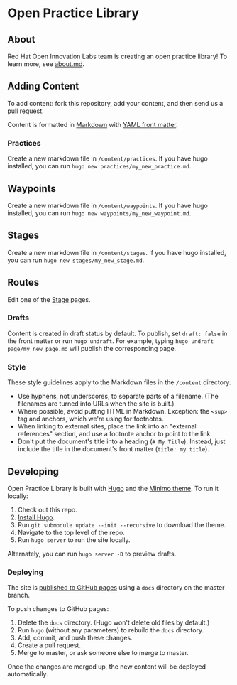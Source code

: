 # Open Practice Library

## About

Red Hat Open Innovation Labs team is creating an open practice library! To learn more, see [about.md](content/page/about.md).

## Adding Content

To add content: fork this repository, add your content, and then send us a pull request.

Content is formatted in [Markdown](http://commonmark.org/help/) with [YAML front matter](https://gohugo.io/content-management/front-matter/).

### Practices

Create a new markdown file in `/content/practices`. If you have hugo installed, you can run `hugo new practices/my_new_practice.md`.

## Waypoints

Create a new markdown file in `/content/waypoints`. If you have hugo installed, you can run `hugo new waypoints/my_new_waypoint.md`.

## Stages
Create a new markdown file in `/content/stages`. If you have hugo installed, you can run `hugo new stages/my_new_stage.md`.

## Routes
Edit one of the [Stage](/stages) pages.

### Drafts

Content is created in draft status by default. To publish, set `draft: false` in the front matter or run `hugo undraft`. For example, typing `hugo undraft page/my_new_page.md` will publish the corresponding page.

### Style

These style guidelines apply to the Markdown files in the `/content` directory.

- Use hyphens, not underscores, to separate parts of a filename. (The filenames are turned into URLs when the site is built.)
- Where possible, avoid putting HTML in Markdown. Exception: the `<sup>` tag and anchors, which we're using for footnotes.
- When linking to external sites, place the link into an "external references" section, and use a footnote anchor to point to the link.
- Don't put the document's title into a heading (`# My Title`). Instead, just include the title in the document's front matter (`title: my title`).

## Developing

Open Practice Library is built with [Hugo](http://gohugo.io/) and the [Minimo theme](https://minimo.netlify.com/). To run it locally:

1. Check out this repo.
2. [Install Hugo](https://gohugo.io/getting-started/installing/).
3. Run `git submodule update --init --recursive` to download the theme.
4. Navigate to the top level of the repo.
5. Run `hugo server` to run the site locally.

Alternately, you can run `hugo server -D` to preview drafts.

### Deploying

The site is [published to GitHub pages](https://help.github.com/articles/configuring-a-publishing-source-for-github-pages/#publishing-your-github-pages-site-from-a-docs-folder-on-your-master-branch) using a `docs` directory on the master branch.

To push changes to GitHub pages:

1. Delete the `docs` directory. (Hugo won't delete old files by default.)
2. Run `hugo` (without any parameters) to rebuild the `docs` directory.
3. Add, commit, and push these changes.
4. Create a pull request.
5. Merge to master, or ask someone else to merge to master.

Once the changes are merged up, the new content will be deployed automatically.
